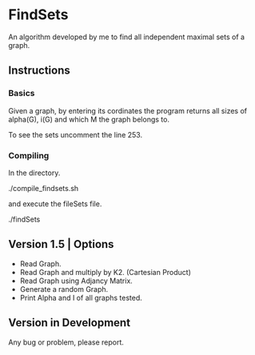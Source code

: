 # FindSets

An algorithm developed by me to find all independent maximal sets of a graph.

## Instructions

### Basics

Given a graph, by entering its cordinates the program returns all sizes of alpha(G), i(G) and which M the graph belongs to. 

To see the sets uncomment the line 253.

### Compiling

In the directory.

./compile_findsets.sh

and execute the fileSets file.

./findSets

## Version 1.5 | Options 

- Read Graph.
- Read Graph and multiply by K2. (Cartesian Product)
- Read Graph using Adjancy Matrix.
- Generate a random Graph.
- Print Alpha and I of all graphs tested.

## Version in Development

Any bug or problem, please report.
